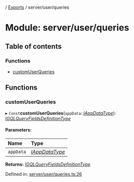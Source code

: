 [](../README.md) / [Exports](../modules.md) / server/user/queries

# Module: server/user/queries

## Table of contents

### Functions

- [customUserQueries](server_user_queries.md#customuserqueries)

## Functions

### customUserQueries

▸ `Const`**customUserQueries**(`appData`: [*IAppDataType*](../interfaces/server.iappdatatype.md)): [*IGQLQueryFieldsDefinitionType*](../interfaces/base_root_gql.igqlqueryfieldsdefinitiontype.md)

#### Parameters:

Name | Type |
:------ | :------ |
`appData` | [*IAppDataType*](../interfaces/server.iappdatatype.md) |

**Returns:** [*IGQLQueryFieldsDefinitionType*](../interfaces/base_root_gql.igqlqueryfieldsdefinitiontype.md)

Defined in: [server/user/queries.ts:26](https://github.com/onzag/itemize/blob/11a98dec/server/user/queries.ts#L26)
